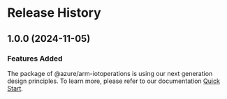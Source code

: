 # Release History
    
## 1.0.0 (2024-11-05)

### Features Added

The package of @azure/arm-iotoperations is using our next generation design principles. To learn more, please refer to our documentation [Quick Start](https://aka.ms/azsdk/js/mgmt/quickstart).
